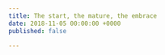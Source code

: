 ```yaml
---
title: The start, the mature, the embrace
date: 2018-11-05 00:00:00 +0000
published: false

---
```

